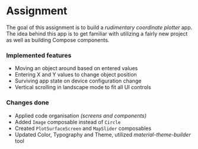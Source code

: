 # Assignment
The goal of this assignment is to build a _rudimentary coordinate plotter_ app. The idea behind this 
app is to get familiar with utilizing a fairly new project as well as building Compose components.

### Implemented features
- Moving an object around based on entered values
- Entering X and Y values to change object position
- Surviving app state on device configuration change
- Vertical scrolling in landscape mode to fit all UI controls

### Changes done
- Applied code organisation _(screens and components)_
- Added `Image` composable instead of `Circle`
- Created `PlotSurfaceScreen` and `MapSlider` composables
- Updated Color, Typography and Theme, utilized _material-theme-builder_ tool

